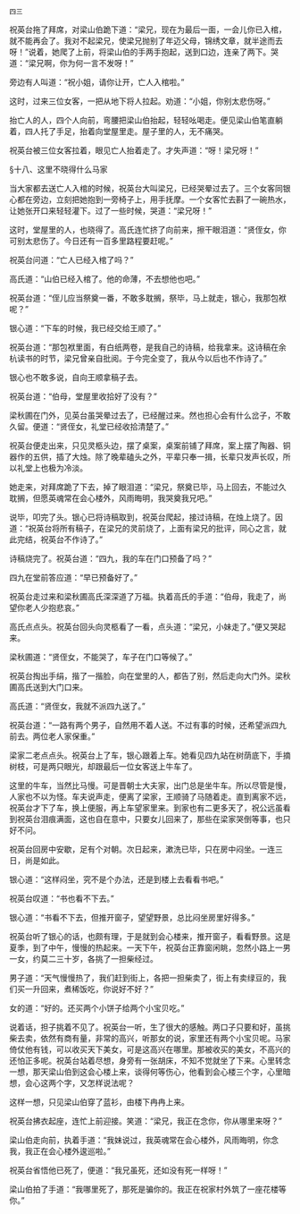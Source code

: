     四三 

   祝英台拖了拜席，对梁山伯跪下道：“梁兄，现在为最后一面，一会儿你已入棺，就不能再会了。我对不起梁兄，使梁兄抛别了年迈父母，锦绣文章，就半途而去呀！”说着，她爬了上前，将梁山伯的手两手抱起，送到口边，连亲了两下。哭道：“梁兄啊，你为何一言不发呀！”

   旁边有人叫道：“祝小姐，请你让开，亡人入棺啦。”

   这时，过来三位女客，一把从地下将人拉起。劝道：“小姐，你别太悲伤呀。”

   抬亡人的人，四个人向前，弯腰把梁山伯抬起，轻轻吆喝走。便见梁山伯笔直躺着，四人托了手足，抬着向堂屋里走。屋子里的人，无不痛哭。

   祝英台被三位女客拉着，眼见亡人抬着走了。才失声道：“呀！梁兄呀！”

   §十八、这里不晓得什么马家

   当大家都去送亡人入棺的时候，祝英台大叫梁兄，已经哭晕过去了。三个女客同银心都在旁边，立刻把她抱到一旁椅子上，用手抚摩。一个女客忙去斟了一碗热水，让她张开口来轻轻灌下。过了一些时候，哭道：“梁兄呀！”

   这时，堂屋里的人，也晓得了。高氏连忙挤了向前来，擦干眼泪道：“贤侄女，你可别太悲伤了。今日还有一百多里路程要赶呢。”

   祝英台问道：“亡人已经入棺了吗？”

   高氏道：“山伯已经入棺了。他的命薄，不去想他也吧。”

   祝英台道：“侄儿应当祭奠一番，不敢多耽搁，祭毕，马上就走，银心，我那包袱呢？”

   银心道：“下车的时候，我已经交给王顺了。”

   祝英台道：“那包袱里面，有白纸两卷，是我自己的诗稿，给我拿来。这诗稿在余杭读书的时节，梁兄曾亲自批阅。于今完全变了，我从今以后也不作诗了。”

   银心也不敢多说，自向王顺拿稿子去。

   祝英台道：“伯母，堂屋里收拾好了没有？”

   梁秋圃在门外，见英台虽哭晕过去了，已经醒过来。然也担心会有什么岔子，不敢久留。便道：“贤侄女，礼堂已经收拾清楚了。”

   祝英台便走出来，只见灵柩头边，摆了桌案，桌案前铺了拜席，案上摆了陶器、铜器作的五供，插了大烛。除了晚辈磕头之外，平辈只奉一揖，长辈只发声长叹，所以礼堂上也极为冷淡。

   她走来，对拜席跪了下去，掉了眼泪道：“梁兄，祭奠已毕，马上回去，不能过久耽搁，但愿英魂常在会心楼外，风雨晦明，我哭奠我兄吧。”

   说毕，叩完了头。银心已将诗稿取到，祝英台爬起，接过诗稿，在烛上烧了。因道：“祝英台将所有稿子，在梁兄的灵前烧了，上面有梁兄的批评，同心之言，就此完结，祝英台不作诗了。”

   诗稿烧完了。祝英台道：“四九，我的车在门口预备了吗？”

   四九在堂前答应道：“早已预备好了。”

   祝英台走过来和梁秋圃高氏深深道了万福。执着高氏的手道：“伯母，我走了，尚望你老人少抱悲哀。”

   高氏点点头。祝英台回头向灵柩看了一看，点头道：“梁兄，小妹走了。”便又哭起来。

   梁秋圃道：“贤侄女，不能哭了，车子在门口等候了。”

   祝英台掏出手绢，揩了一揩脸，向在堂里的人，都告了别，然后走向大门外。梁秋圃高氏送到大门口来。

   高氏道：“贤侄女，我就不派四九送了。”

   祝英台道：“一路有两个男子，自然用不着人送。不过有事的时候，还希望派四九前去。两位老人家保重。”

   梁家二老点点头。祝英台上了车，银心跟着上车。她看见四九站在树荫底下，手摘树枝，可是两只眼光，却跟最后一位女客送上牛车了。

   这里的牛车，当然比马慢。可是晋朝士大夫家，出门总是坐牛车。所以尽管是慢，人家也不以为怪。车夫说声走，便离了梁家，王顺骑了马随着走。直到离家不远，祝英台才下了车，换上便服，再上车望家里来。到家也有二更多天了，祝公远虽看到祝英台泪痕满面，这也自在意中，只要女儿回来了，那些在梁家哭倒等事，也只好不问。

   祝英台回房中安歇，足有个对朝。次日起来，漱洗已毕，只在房中闷坐。一连三日，尚是如此。

   银心道：“这样闷坐，究不是个办法，还是到楼上去看看书吧。”

   祝英台叹道：“书也看不下去。”

   银心道：“书看不下去，但推开窗子，望望野景，总比闷坐房里好得多。”

   祝英台听了银心的话，也颇有理，于是就到会心楼来，推开窗子，看看野景。这是夏季，到了中午，慢慢的热起来。一天下午，祝英台正靠窗闲眺，忽然小路上一男一女，约莫二三十岁，各挑了一担柴经过。

   男子道：“天气慢慢热了，我们赶到街上，各把一担柴卖了，街上有卖绿豆的，我们买一升回来，煮稀饭吃，你说好不好？”

   女的道：“好的。还买两个小饼子给两个小宝贝吃。”

   说着话，担子挑着不见了。祝英台一听，生了很大的感触。两口子只要和好，虽挑柴去卖，依然有商有量，非常的高兴，听那女的说，家里还有两个小宝贝呢。马家倚仗他有钱，可以收买天下美女，可是这高兴在哪里。那被收买的美女，不高兴的还怕正多呢。祝英台站着尽想，身旁有一张胡床，不知不觉就坐了下来。心里转念一想，那天梁山伯到这会心楼上来，谈得何等伤心，他看到会心楼三个字，心里暗想，会心这两个字，又怎样说法呢？

   这样一想，只见梁山伯穿了蓝衫，由楼下冉冉上来。

   祝英台拂衣起座，连忙上前迎接。笑道：“梁兄，我正在念你，你从哪里来呀？”

   梁山伯走向前，执着手道：“我妹说过，我英魂常在会心楼外，风雨晦明，你念我，我正在会心楼外逡巡啦。”

   祝英台省悟他已死了，便道：“我兄虽死，还如没有死一样呀！”

   梁山伯拍了手道：“我哪里死了，那死是骗你的。我正在祝家村外筑了一座花楼等你。”

